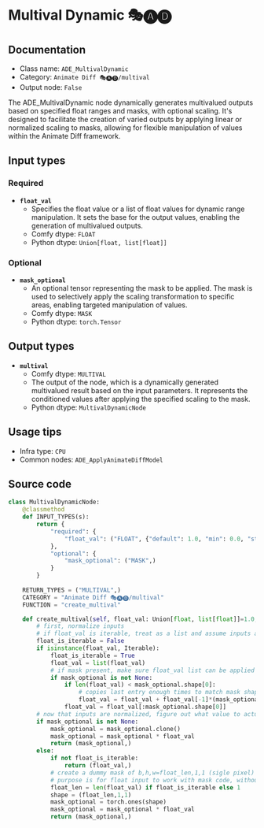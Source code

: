 # Multival Dynamic 🎭🅐🅓
## Documentation
- Class name: `ADE_MultivalDynamic`
- Category: `Animate Diff 🎭🅐🅓/multival`
- Output node: `False`

The ADE_MultivalDynamic node dynamically generates multivalued outputs based on specified float ranges and masks, with optional scaling. It's designed to facilitate the creation of varied outputs by applying linear or normalized scaling to masks, allowing for flexible manipulation of values within the Animate Diff framework.
## Input types
### Required
- **`float_val`**
    - Specifies the float value or a list of float values for dynamic range manipulation. It sets the base for the output values, enabling the generation of multivalued outputs.
    - Comfy dtype: `FLOAT`
    - Python dtype: `Union[float, list[float]]`
### Optional
- **`mask_optional`**
    - An optional tensor representing the mask to be applied. The mask is used to selectively apply the scaling transformation to specific areas, enabling targeted manipulation of values.
    - Comfy dtype: `MASK`
    - Python dtype: `torch.Tensor`
## Output types
- **`multival`**
    - Comfy dtype: `MULTIVAL`
    - The output of the node, which is a dynamically generated multivalued result based on the input parameters. It represents the conditioned values after applying the specified scaling to the mask.
    - Python dtype: `MultivalDynamicNode`
## Usage tips
- Infra type: `CPU`
- Common nodes: `ADE_ApplyAnimateDiffModel`


## Source code
```python
class MultivalDynamicNode:
    @classmethod
    def INPUT_TYPES(s):
        return {
            "required": {
                "float_val": ("FLOAT", {"default": 1.0, "min": 0.0, "step": 0.001},),
            },
            "optional": {
                "mask_optional": ("MASK",)
            }
        }
    
    RETURN_TYPES = ("MULTIVAL",)
    CATEGORY = "Animate Diff 🎭🅐🅓/multival"
    FUNCTION = "create_multival"

    def create_multival(self, float_val: Union[float, list[float]]=1.0, mask_optional: Tensor=None):
        # first, normalize inputs
        # if float_val is iterable, treat as a list and assume inputs are floats
        float_is_iterable = False
        if isinstance(float_val, Iterable):
            float_is_iterable = True
            float_val = list(float_val)
            # if mask present, make sure float_val list can be applied to list - match lengths
            if mask_optional is not None:
                if len(float_val) < mask_optional.shape[0]:
                    # copies last entry enough times to match mask shape
                    float_val = float_val + float_val[-1]*(mask_optional.shape[0]-len(float_val))
                float_val = float_val[:mask_optional.shape[0]]
        # now that inputs are normalized, figure out what value to actually return
        if mask_optional is not None:
            mask_optional = mask_optional.clone()
            mask_optional = mask_optional * float_val
            return (mask_optional,)
        else:
            if not float_is_iterable:
                return (float_val,)
            # create a dummy mask of b,h,w=float_len,1,1 (sigle pixel)
            # purpose is for float input to work with mask code, without special cases
            float_len = len(float_val) if float_is_iterable else 1
            shape = (float_len,1,1)
            mask_optional = torch.ones(shape)
            mask_optional = mask_optional * float_val
            return (mask_optional,)

```
